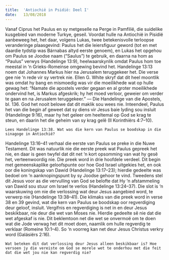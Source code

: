 ```yaml
---
title:  'Antiochië in Psidië: Deel I'
date:   13/08/2018
---
```


Vanaf Ciprus het Paulus en sy metgeselle na Perge in Pamfilië, die suidelike kusgebied van moderne Turkye, geseil. Voordat hulle na Antiochië in Pisidië aanbeweeg het, het daar, volgens Lukas, twee betekenisvolle terloopse veranderinge plaasgevind: Paulus het die leiersfiguur geword (tot en met daardie tydstip was Bárnabas altyd eerste genoem), en Lukas het opgehou om Paulus se Joodse naam (“Saulus”) te gebruik, en daarna na hom as “Paulus” verwys (Handelinge 13:9), heelwaarskynlik omdat Paulus hom toe meestal in ‘n Grieks-Romeinse omgewing bevind het. Handelinge 13:13 noem dat Johannes Markus hier na Jerusalem teruggekeer het. Die verse gee nie ‘n rede vir sy vertrek nie. Ellen G. White skryf dat dit heel moontlik was omdat hy bang en mismoedig was vir die moeilikhede wat op hulle gewag het: “Namate die apostels verder gegaan en al groter moeilikhede ondervind het, is Markus afgeskrik; hy het moed verloor, geweier om verder te gaan en na Jerusalem teruggekeer.” — Die Handelinge van die Apostels, bl. 136. God het nooit belowe dat dit maklik sou wees nie. Inteendeel, Paulus het van die begin af geweet dat sy diens vir Jesus baie lyding sou insluit (Handelinge 9:16), maar hy het geleer om heeltemal op God se krag te steun, en daarin het die geheim van sy krag gelê (II Korinthiërs 4:7–10).

`Lees Handelinge 13:38. Wat was die kern van Paulus se boodskap in die sinagoge in Antiochië?`

Handelinge 13:16–41 verhaal die eerste van Paulus se preke in die Nuwe Testament. Dit was natuurlik nie die eerste preek wat Paulus gepreek het nie, en daar is geen twyfel dat dit net ‘n kort opsomming van wat hy gesê het, verteenwoordig nie. Die preek word in drie hoofdele verdeel. Dit begin met gemeenskaplike geloofspunte oor hoe God Israel uitgekies het, en ook oor die koningskap van Dawid (Handelinge 13:17–23); hierdie gedeelte was bedoel om ‘n aanknopingspunt by sy Joodse gehoor te vind. Tweedens stel dit Jesus voor as die vervulling van God se belofte dat Hy ‘n afstammeling van Dawid sou stuur om Israel te verlos (Handelinge 13:24–37). Die slot is ‘n waarskuwing om nie die verlossing wat deur Jesus aangebied word, te verwerp nie (Handelinge 13:38–41). Die klimaks van die preek word in verse 38 en 39 gevind, wat die kern van Paulus se boodskap oor regverdiging deur geloof, insluit. Vergifnis en regverdiging is net in en deur Jesus beskikbaar, nie deur die wet van Moses nie. Hierdie gedeelte sê nie dat die wet afgeskaf is nie. Dit beklemtoon net die wet se onvermoë om te doen wat die Jode verwag het dit moet doen, naamlik om hulle regverdig te verklaar (Romeine 10:1–4). So ‘n voorreg kan net deur Jesus Christus verkry word (Galásiërs 2:16).

`Wat beteken dit dat verlossing deur Jesus alleen beskikbaar is? Hoe versoen jy die vereiste om God se morele wet te onderhou met die feit dat die wet jou nie kan regverdig nie?`